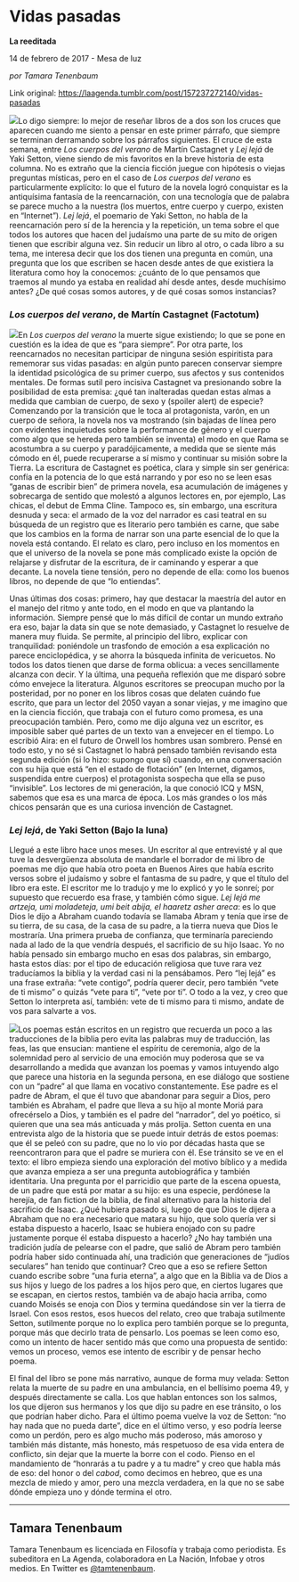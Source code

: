 # Vidas pasadas

**La reeditada**

14 de febrero de 2017 - Mesa de luz

_por Tamara Tenenbaum_

Link original: https://laagenda.tumblr.com/post/157237272140/vidas-pasadas

![](https://64.media.tumblr.com/cec659591e42cf684a2b609fab9e3878/tumblr_inline_pk0wxdrhDA1t6q87u_640.jpg)Lo digo siempre: lo mejor de reseñar libros de a dos son los cruces que aparecen cuando me siento a pensar en este primer párrafo, que siempre se terminan derramando sobre los párrafos siguientes. El cruce de esta semana, entre *Los cuerpos del verano* de Martín Castagnet y *Lej lejá* de Yaki Setton, viene siendo de mis favoritos en la breve historia de esta columna. No es extraño que la ciencia ficción juegue con hipótesis o viejas preguntas místicas, pero en el caso de *Los cuerpos del verano* es particularmente explícito: lo que el futuro de la novela logró conquistar es la antiquísima fantasía de la reencarnación, con una tecnología que de palabra se parece mucho a la nuestra (los muertos, entre cuerpo y cuerpo, existen en “Internet”). *Lej lejá*, el poemario de Yaki Setton, no habla de la reencarnación pero sí de la herencia y la repetición, un tema sobre el que todos los autores que hacen del judaísmo una parte de su mito de origen tienen que escribir alguna vez. Sin reducir un libro al otro, o cada libro a su tema, me interesa decir que los dos tienen una pregunta en común, una pregunta que los que escriben se hacen desde antes de que existiera la literatura como hoy la conocemos: ¿cuánto de lo que pensamos que traemos al mundo ya estaba en realidad ahí desde antes, desde muchísimo antes? ¿De qué cosas somos autores, y de qué cosas somos instancias?


### *Los cuerpos del verano*, de Martín Castagnet (Factotum)

![](https://64.media.tumblr.com/cec659591e42cf684a2b609fab9e3878/tumblr_inline_pk0wxdrhDA1t6q87u_640.jpg)En *Los cuerpos del verano* la muerte sigue existiendo; lo que se pone en cuestión es la idea de que es “para siempre”. Por otra parte, los reencarnados no necesitan participar de ninguna sesión espiritista para rememorar sus vidas pasadas: en algún punto parecen conservar siempre la identidad psicológica de su primer cuerpo, sus afectos y sus contenidos mentales. De formas sutil pero incisiva Castagnet va presionando sobre la posibilidad de esta premisa: ¿qué tan inalteradas quedan estas almas a medida que cambian de cuerpo, de sexo y (spoiler alert) de especie? Comenzando por la transición que le toca al protagonista, varón, en un cuerpo de señora, la novela nos va mostrando (sin bajadas de línea pero con evidentes inquietudes sobre la performance de género y el cuerpo como algo que se hereda pero también se inventa) el modo en que Rama se acostumbra a su cuerpo y paradójicamente, a medida que se siente más cómodo en él, puede recuperarse a sí mismo y continuar su misión sobre la Tierra. La escritura de Castagnet es poética, clara y simple sin ser genérica: confía en la potencia de lo que está narrando y por eso no se leen esas “ganas de escribir bien” de primera novela, esa acumulación de imágenes y sobrecarga de sentido que molestó a algunos lectores en, por ejemplo, Las chicas, el debut de Emma Cline. Tampoco es, sin embargo, una escritura desnuda y seca: el armado de la voz del narrador es casi teatral en su búsqueda de un registro que es literario pero también es carne, que sabe que los cambios en la forma de narrar son una parte esencial de lo que la novela está contando. El relato es claro, pero incluso en los momentos en que el universo de la novela se pone más complicado existe la opción de relajarse y disfrutar de la escritura, de ir caminando y esperar a que decante. La novela tiene tensión, pero no depende de ella: como los buenos libros, no depende de que “lo entiendas”.


Unas últimas dos cosas: primero, hay que destacar la maestría del autor en el manejo del ritmo y ante todo, en el modo en que va plantando la información. Siempre pensé que lo más difícil de contar un mundo extraño era eso, bajar la data sin que se note demasiado, y Castagnet lo resuelve de manera muy fluida. Se permite, al principio del libro, explicar con tranquilidad: poniéndole un trasfondo de emoción a esa explicación no parece enciclopédica, y se ahorra la búsqueda infinita de vericuetos. No todos los datos tienen que darse de forma oblicua: a veces sencillamente alcanza con decir. Y la última, una pequeña reflexión que me disparó sobre cómo envejece la literatura. Algunos escritores se preocupan mucho por la posteridad, por no poner en los libros cosas que delaten cuándo fue escrito, que para un lector del 2050 vayan a sonar viejas, y me imagino que en la ciencia ficción, que trabaja con el futuro como promesa, es una preocupación también. Pero, como me dijo alguna vez un escritor, es imposible saber qué partes de un texto van a envejecer en el tiempo. Lo escribió Aira: en el futuro de Orwell los hombres usan sombrero. Pensé en todo esto, y no sé si Castagnet lo habrá pensado también revisando esta segunda edición (si lo hizo: supongo que sí) cuando, en una conversación con su hija que está “en el estado de flotación” (en Internet, digamos, suspendida entre cuerpos) el protagonista sospecha que ella se puso “invisible”. Los lectores de mi generación, la que conoció ICQ y MSN, sabemos que esa es una marca de época. Los más grandes o los más chicos pensarán que es una curiosa invención de Castagnet.


### *Lej lejá*, de Yaki Setton (Bajo la luna)

Llegué a este libro hace unos meses. Un escritor al que entrevisté y al que tuve la desvergüenza absoluta de mandarle el borrador de mi libro de poemas me dijo que había otro poeta en Buenos Aires que había escrito versos sobre el judaísmo y sobre el fantasma de su padre, y que el título del libro era este. El escritor me lo tradujo y me lo explicó y yo le sonreí; por supuesto que recuerdo esa frase, y también cómo sigue. *Lej lejá me artzeja, umi moladeteja, umi beit abija, el haaretz asher areca*: es lo que Dios le dijo a Abraham cuando todavía se llamaba Abram y tenía que irse de su tierra, de su casa, de la casa de su padre, a la tierra nueva que Dios le mostraría. Una primera prueba de confianza, que terminaría pareciendo nada al lado de la que vendría después, el sacrificio de su hijo Isaac. Yo no había pensado sin embargo mucho en esas dos palabras, sin embargo, hasta estos días: por el tipo de educación religiosa que tuve rara vez traducíamos la biblia y la verdad casi ni la pensábamos. Pero “lej lejá” es una frase extraña: “vete contigo”, podría querer decir, pero también “vete de ti mismo” o quizás “vete para ti”, “vete por ti”. O todo a la vez, y creo que Setton lo interpreta así, también: vete de ti mismo para ti mismo, andate de vos para salvarte a vos.


![](https://64.media.tumblr.com/1fe7d0bde3205c398272b6c22bca8061/tumblr_inline_pk0wxd0bs41t6q87u_400.jpg)Los poemas están escritos en un registro que recuerda un poco a las traducciones de la biblia pero evita las palabras muy de traducción, las feas, las que ensucian: mantiene el espíritu de ceremonia, algo de la solemnidad pero al servicio de una emoción muy poderosa que se va desarrollando a medida que avanzan los poemas y vamos intuyendo algo que parece una historia en la segunda persona, en ese diálogo que sostiene con un “padre” al que llama en vocativo constantemente. Ese padre es el padre de Abram, el que él tuvo que abandonar para seguir a Dios, pero también es Abraham, el padre que lleva a su hijo al monte Moriá para ofrecérselo a Dios, y también es el padre del “narrador”, del yo poético, si quieren que una sea más anticuada y más prolija. Setton cuenta en una entrevista algo de la historia que se puede intuir detrás de estos poemas: que él se peleó con su padre, que no lo vio por décadas hasta que se reencontraron para que el padre se muriera con él. Ese tránsito se ve en el texto: el libro empieza siendo una exploración del motivo bíblico y a medida que avanza empieza a ser una pregunta autobiográfica y también identitaria. Una pregunta por el parricidio que parte de la escena opuesta, de un padre que está por matar a su hijo: es una especie, perdónese la herejía, de fan fiction de la biblia, de final alternativo para la historia del sacrificio de Isaac. ¿Qué hubiera pasado si, luego de que Dios le dijera a Abraham que no era necesario que matara su hijo, que solo quería ver si estaba dispuesto a hacerlo, Isaac se hubiera enojado con su padre justamente porque él estaba dispuesto a hacerlo? ¿No hay también una tradición judía de pelearse con el padre, que salió de Abram pero también podría haber sido continuada ahí, una tradición que generaciones de “judíos seculares” han tenido que continuar? Creo que a eso se refiere Setton cuando escribe sobre “una furia eterna”, a algo que en la Biblia va de Dios a sus hijos y luego de los padres a los hijos pero que, en ciertos lugares que se escapan, en ciertos restos, también va de abajo hacia arriba, como cuando Moisés se enoja con Dios y termina quedándose sin ver la tierra de Israel. Con esos restos, esos huecos del relato, creo que trabaja sutilmente Setton, sutilmente porque no lo explica pero también porque se lo pregunta, porque más que decirlo trata de pensarlo. Los poemas se leen como eso, como un intento de hacer sentido más que como una propuesta de sentido: vemos un proceso, vemos ese intento de escribir y de pensar hecho poema.


El final del libro se pone más narrativo, aunque de forma muy velada: Setton relata la muerte de su padre en una ambulancia, en el bellísimo poema 49, y después directamente se calla. Los que hablan entonces son los salmos, los que dijeron sus hermanos y los que dijo su padre en ese tránsito, o los que podrían haber dicho. Para el último poema vuelve la voz de Setton: “no hay nada que no pueda darte”, dice en el último verso, y eso podría leerse como un perdón, pero es algo mucho más poderoso, más amoroso y también más distante, más honesto, más respetuoso de esa vida entera de conflicto, sin dejar que la muerte la borre con el codo. Pienso en el mandamiento de “honrarás a tu padre y a tu madre” y creo que habla más de eso: del honor o del *cabod*, como decimos en hebreo, que es una mezcla de miedo y amor, pero una mezcla verdadera, en la que no se sabe dónde empieza uno y dónde termina el otro. 




---

Tamara Tenenbaum
----------------

Tamara Tenenbaum es licenciada en Filosofía y trabaja como periodista. Es subeditora en La Agenda, colaboradora en La Nación, Infobae y otros medios. En Twitter es [@tamtenenbaum](https://twitter.com/tamtenenbaum). 

